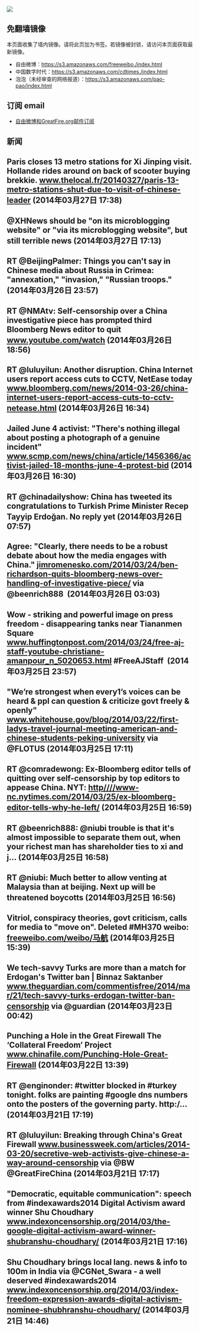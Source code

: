<img src="https://raw.githubusercontent.com/greatfire/z/master/logos.gif" />

## 免翻墙镜像
本页面收集了墙内镜像。请将此页加为书签。若镜像被封锁，请访问本页面获取最新镜像。
* 自由微博：https://s3.amazonaws.com/freeweibo./index.html
* 中国数字时代：https://s3.amazonaws.com/cdtimes./index.html
* 泡泡（未经审查的网络报道）：https://s3.amazonaws.com/pao-pao/index.html

## 订阅 email
* <a href="https://greatfire.us7.list-manage.com/subscribe?u=854fca58782082e0cbdf204a0&id=c78949b93c">自由微博和GreatFire.org邮件订阅</a>
		
## 新闻
Paris closes 13 metro stations for Xi Jinping visit. Hollande rides around on back of scooter buying brekkie. <a href="http://www.thelocal.fr/20140327/paris-13-metro-stations-shut-due-to-visit-of-chinese-leader">www.thelocal.fr/20140327/paris-13-metro-stations-shut-due-to-visit-of-chinese-leader</a> (2014年03月27日 17:38)
 ---
@XHNews should be "on its microblogging website" or "via its microblogging website", but still terrible news (2014年03月27日 17:13)
 ---
RT @BeijingPalmer: Things you can't say in Chinese media about Russia in Crimea: "annexation," "invasion," "Russian troops." (2014年03月26日 23:57)
 ---
RT @NMAtv: Self-censorship over a China investigative piece has prompted third Bloomberg News editor to quit <a href="http://www.youtube.com/watch?v=_C1YC0bZwCw&feature=youtu.be">www.youtube.com/watch</a> (2014年03月26日 18:56)
 ---
RT @luluyilun: Another disruption. China Internet users report access cuts to CCTV, NetEase today <a href="http://www.bloomberg.com/news/2014-03-26/china-internet-users-report-access-cuts-to-cctv-netease.html">www.bloomberg.com/news/2014-03-26/china-internet-users-report-access-cuts-to-cctv-netease.html</a> (2014年03月26日 16:34)
 ---
Jailed June 4 activist: "There's nothing illegal about posting a photograph of a genuine incident"  <a href="http://www.scmp.com/news/china/article/1456366/activist-jailed-18-months-june-4-protest-bid">www.scmp.com/news/china/article/1456366/activist-jailed-18-months-june-4-protest-bid</a> (2014年03月26日 16:30)
 ---
RT @chinadailyshow: China has tweeted its congratulations to Turkish Prime Minister Recep Tayyip Erdoğan. No reply yet (2014年03月26日 07:57)
 ---
Agree: "Clearly, there needs to be a robust debate about how the media engages with China." <a href="http://jimromenesko.com/2014/03/24/ben-richardson-quits-bloomberg-news-over-handling-of-investigative-piece/?utm_content=buffer127b0&utm_medium=social&utm_source=twitter.com&utm_campaign=buffer">jimromenesko.com/2014/03/24/ben-richardson-quits-bloomberg-news-over-handling-of-investigative-piece/</a> via @beenrich888  (2014年03月26日 03:03)
 ---
Wow - striking and powerful image on press freedom - disappearing tanks near Tiananmen Square <a href="http://www.huffingtonpost.com/2014/03/24/free-aj-staff-youtube-christiane-amanpour_n_5020653.html?ncid=fcbklnkushpmg00000014&ir=World&utm_content=buffer9d52a&utm_medium=social&utm_source=twitter.com&utm_campaign=buffer">www.huffingtonpost.com/2014/03/24/free-aj-staff-youtube-christiane-amanpour_n_5020653.html</a> #FreeAJStaff  (2014年03月25日 23:57)
 ---
"We’re strongest when every1’s voices can be heard &amp; ppl can question &amp; criticize govt freely &amp; openly" <a href="http://www.whitehouse.gov/blog/2014/03/22/first-ladys-travel-journal-meeting-american-and-chinese-students-peking-university">www.whitehouse.gov/blog/2014/03/22/first-ladys-travel-journal-meeting-american-and-chinese-students-peking-university</a> via @FLOTUS (2014年03月25日 17:11)
 ---
RT @comradewong: Ex-Bloomberg editor tells of quitting over self-censorship by top editors to appease China. NYT: <a href="HTTP://http:////www-nc.nytimes.com/2014/03/25/ex-bloomberg-editor-tells-why-he-left/?=_php=true&_type=blogs&_php=true&_type=blogs&_php=true&_type=blogs&_php=true&_type=blogs&_php=true&_type=blogs&_php=true&_type=blogs&_php=true&_type=blogs&_r=6&">http////www-nc.nytimes.com/2014/03/25/ex-bloomberg-editor-tells-why-he-left/</a> (2014年03月25日 16:59)
 ---
RT @beenrich888: @niubi trouble is that it's almost impossible to separate them out, when your richest man has shareholder ties to xi and j… (2014年03月25日 16:58)
 ---
RT @niubi: Much better to allow venting at Malaysia than at beijing. Next up will be threatened boycotts (2014年03月25日 16:56)
 ---
Vitriol, conspiracy theories, govt criticism, calls for media to "move on". Deleted #MH370 weibo: <a href="https://freeweibo.com/weibo/%E9%A9%AC%E8%88%AA?censored">freeweibo.com/weibo/马航</a> (2014年03月25日 15:39)
 ---
We tech-savvy Turks are more than a match for Erdogan's Twitter ban | Binnaz Saktanber <a href="http://www.theguardian.com/commentisfree/2014/mar/21/tech-savvy-turks-erdogan-twitter-ban-censorship?CMP=twt_gu">www.theguardian.com/commentisfree/2014/mar/21/tech-savvy-turks-erdogan-twitter-ban-censorship</a> via @guardian (2014年03月23日 00:42)
 ---
Punching a Hole in the Great Firewall  The ‘Collateral Freedom’ Project  <a href="http://www.chinafile.com/Punching-Hole-Great-Firewall">www.chinafile.com/Punching-Hole-Great-Firewall</a> (2014年03月22日 13:39)
 ---
RT @enginonder: #twitter blocked in #turkey tonight. folks are painting #google dns numbers onto the posters of the governing party. http:/… (2014年03月21日 17:19)
 ---
RT @luluyilun: Breaking through China's Great Firewall <a href="http://www.businessweek.com/articles/2014-03-20/secretive-web-activists-give-chinese-a-way-around-censorship">www.businessweek.com/articles/2014-03-20/secretive-web-activists-give-chinese-a-way-around-censorship</a> via @BW @GreatFireChina (2014年03月21日 17:17)
 ---
"Democratic, equitable communication": speech from #indexawards2014 Digital Activism award winner Shu Choudhary <a href="http://www.indexoncensorship.org/2014/03/the-google-digital-activism-award-winner-shubranshu-choudhary/">www.indexoncensorship.org/2014/03/the-google-digital-activism-award-winner-shubranshu-choudhary/</a> (2014年03月21日 17:16)
 ---
Shu Choudhary brings local lang. news &amp; info to 100m in India via @CGNet_Swara - a well deserved #indexawards2014  <a href="http://www.indexoncensorship.org/2014/03/index-freedom-expression-awards-digital-activism-nominee-shubhranshu-choudhary/">www.indexoncensorship.org/2014/03/index-freedom-expression-awards-digital-activism-nominee-shubhranshu-choudhary/</a> (2014年03月21日 14:46)
 ---

